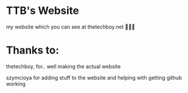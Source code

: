 # TTB's Website
my website which you can see at thetechboy.net 💯💯💯

# Thanks to:
thetechboy, for.. well making the actual website

szymcioya for adding stuff to the website and helping with getting github working 
